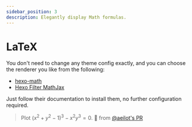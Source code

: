 ```yaml
---
sidebar_position: 3
description: Elegantly display Math formulas.
---
```


# LaTeX

You don't need to change any theme config exactly, and you can choose the renderer you like from the following:

- [hexo-math](https://github.com/hexojs/hexo-math)
- [Hexo Filter MathJax](https://github.com/next-theme/hexo-filter-mathjax)

Just follow their documentation to install them, no further configuration required.

> Plot $(x^2 + y^2 -1)^3 -x^2 y^3 = 0$. 💖 from [@aeilot's PR](https://github.com/MrWillCom/hexo-theme-cupertino/pull/9) 
